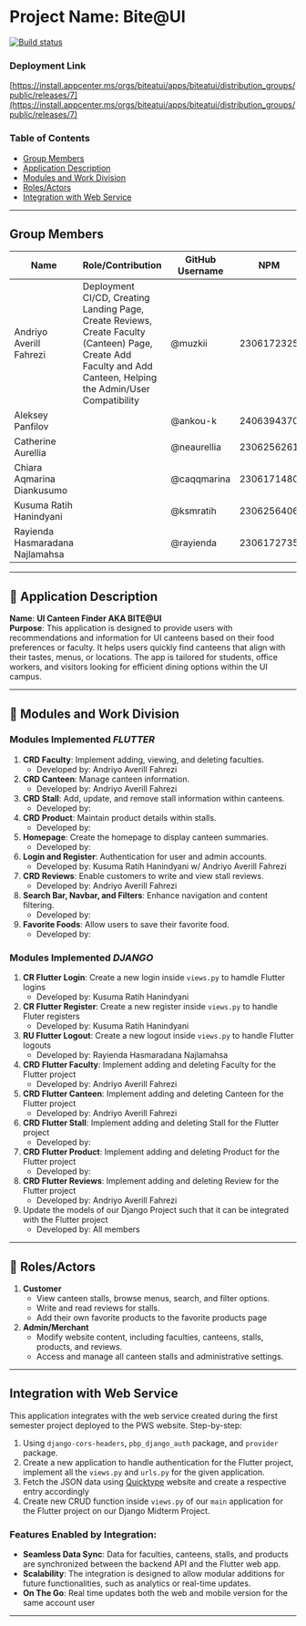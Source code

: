 # Project Name: **Bite@UI**  

[![Build status](https://build.appcenter.ms/v0.1/apps/3c2b2ff8-9307-4bc3-8bee-140ca3c2e1ac/branches/main/badge)](https://appcenter.ms)

### Deployment Link

[https://install.appcenter.ms/orgs/biteatui/apps/biteatui/distribution_groups/public/releases/7](https://install.appcenter.ms/orgs/biteatui/apps/biteatui/distribution_groups/public/releases/7)

### Table of Contents  
- [Group Members](#group-members)  
- [Application Description](#bookmark_tabs-application-description)  
- [Modules and Work Division](#memo-modules-and-work-division) 
- [Roles/Actors](#busts_in_silhouette-rolesactors)  
- [Integration with Web Service](#integration-with-web-service)  

---

## Group Members  
| Name                         | Role/Contribution              | GitHub Username  |  NPM | 
|------------------------------|--------------------------------|------------------|------|  
| Andriyo Averill Fahrezi      | Deployment CI/CD, Creating Landing Page, Create Reviews, Create Faculty (Canteen) Page, Create Add Faculty and Add Canteen, Helping the Admin/User Compatibility         | @muzkii          | 2306172325   | 
| Aleksey Panfilov             |            | @ankou-k                |  2406394370 |
| Catherine Aurellia           |             | @neaurellia                |  2306256261 |
| Chiara Aqmarina Diankusumo   |                    | @caqqmarina                |  2306171480 |
| Kusuma Ratih Hanindyani      |                 | @ksmratih                |  2306256406 |
| Rayienda Hasmaradana Najlamahsa |          | @rayienda               |  2306172735 |

---

## :bookmark_tabs: Application Description  
**Name**: **UI Canteen Finder AKA BITE@UI**  
**Purpose**: This application is designed to provide users with recommendations and information for UI canteens based on their food preferences or faculty. It helps users quickly find canteens that align with their tastes, menus, or locations. The app is tailored for students, office workers, and visitors looking for efficient dining options within the UI campus.  

---

## :memo: Modules and Work Division  
### Modules Implemented _FLUTTER_
1. **CRD Faculty**: Implement adding,  viewing, and deleting faculties.  
    - Developed by:  Andriyo Averill Fahrezi
2. **CRD Canteen**: Manage canteen information.  
    - Developed by: Andriyo Averill Fahrezi
3. **CRD Stall**: Add, update, and remove stall information within canteens.  
    - Developed by:  
4. **CRD Product**: Maintain product details within stalls.  
    - Developed by:  
5. **Homepage**: Create the homepage to display canteen summaries.  
    - Developed by:   
6. **Login and Register**: Authentication for user and admin accounts.  
    - Developed by: Kusuma Ratih Hanindyani w/ Andriyo Averill Fahrezi   
7. **CRD Reviews**: Enable customers to write and view stall reviews.  
    - Developed by: Andriyo Averill Fahrezi  
8. **Search Bar, Navbar, and Filters**: Enhance navigation and content filtering.  
    - Developed by:   
9. **Favorite Foods**: Allow users to save their favorite food.
    - Developed by:
  
### Modules Implemented _DJANGO_
1. **CR Flutter Login**: Create a new login inside `views.py` to hamdle Flutter logins
    - Developed by: Kusuma Ratih Hanindyani
2. **CR Flutter Register**: Create a new register inside `views.py` to handle Fluter registers
    - Developed by: Kusuma Ratih Hanindyani
3. **RU Flutter Logout**: Create a new logout inside `views.py` to handle Flutter logouts
    - Developed by: Rayienda Hasmaradana Najlamahsa 
5. **CRD Flutter Faculty**: Implement adding and deleting Faculty for the Flutter project
    - Developed by: Andriyo Averill Fahrezi
6. **CRD Flutter Canteen**: Implement adding and deleting Canteen for the Flutter project
    - Developed by: Andriyo Averill Fahrezi
7. **CRD Flutter Stall**: Implement adding and deleting Stall for the Flutter project
    - Developed by:
8. **CRD Flutter Product**: Implement adding and deleting Product for the Flutter project
    - Developed by:
9. **CRD Flutter Reviews**: Implement adding and deleting Review for the Flutter project
    - Developed by: Andriyo Averill Fahrezi
10. Update the models of our Django Project such that it can be integrated with the Flutter project
    - Developed by: All members

---

## :busts_in_silhouette: Roles/Actors  
1. **Customer**  
    - View canteen stalls, browse menus, search, and filter options.  
    - Write and read reviews for stalls.
    - Add their own favorite products to the favorite products page
2. **Admin/Merchant**  
    - Modify website content, including faculties, canteens, stalls, products, and reviews.  
    - Access and manage all canteen stalls and administrative settings.  

---

## Integration with Web Service  
This application integrates with the web service created during the first semester project deployed to the PWS website. Step-by-step:

1. Using `django-cors-headers`, `pbp_django_auth` package, and `provider` package.
2. Create a new application to handle authentication for the Flutter project, implement all the `views.py` and `urls.py` for the given application.
3. Fetch the JSON data using [Quicktype](http://app.quicktype.io/) website and create a respective entry accordingly
4. Create new CRUD function inside `views.py` of our `main` application for the Flutter project on our Django Midterm Project.

### Features Enabled by Integration:  
- **Seamless Data Sync**: Data for faculties, canteens, stalls, and products are synchronized between the backend API and the Flutter web app.  
- **Scalability**: The integration is designed to allow modular additions for future functionalities, such as analytics or real-time updates.
- **On The Go**: Real time updates both the web and mobile version for the same account user

--- 
